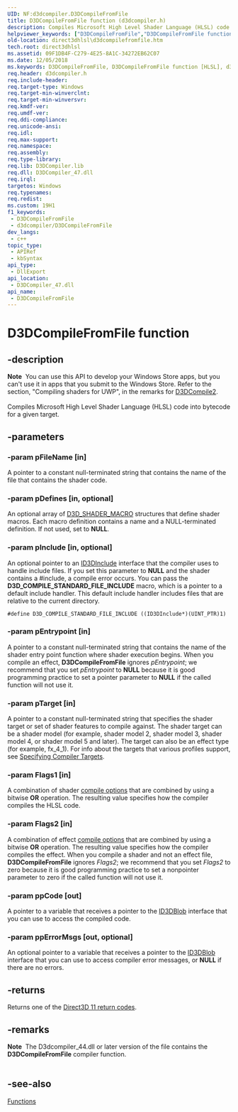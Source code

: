 ```yaml
---
UID: NF:d3dcompiler.D3DCompileFromFile
title: D3DCompileFromFile function (d3dcompiler.h)
description: Compiles Microsoft High Level Shader Language (HLSL) code into bytecode for a given target.
helpviewer_keywords: ["D3DCompileFromFile","D3DCompileFromFile function [HLSL]","d3dcompiler/D3DCompileFromFile","direct3dhlsl.d3dcompilefromfile"]
old-location: direct3dhlsl\d3dcompilefromfile.htm
tech.root: direct3dhlsl
ms.assetid: 09F1DB4F-C279-4E25-8A1C-34272EB62C07
ms.date: 12/05/2018
ms.keywords: D3DCompileFromFile, D3DCompileFromFile function [HLSL], d3dcompiler/D3DCompileFromFile, direct3dhlsl.d3dcompilefromfile
req.header: d3dcompiler.h
req.include-header: 
req.target-type: Windows
req.target-min-winverclnt: 
req.target-min-winversvr: 
req.kmdf-ver: 
req.umdf-ver: 
req.ddi-compliance: 
req.unicode-ansi: 
req.idl: 
req.max-support: 
req.namespace: 
req.assembly: 
req.type-library: 
req.lib: D3DCompiler.lib
req.dll: D3DCompiler_47.dll
req.irql: 
targetos: Windows
req.typenames: 
req.redist: 
ms.custom: 19H1
f1_keywords:
 - D3DCompileFromFile
 - d3dcompiler/D3DCompileFromFile
dev_langs:
 - c++
topic_type:
 - APIRef
 - kbSyntax
api_type:
 - DllExport
api_location:
 - D3DCompiler_47.dll
api_name:
 - D3DCompileFromFile
---
```


# D3DCompileFromFile function


## -description

<div class="alert"><b>Note</b>  You can use this API to develop your Windows Store apps, but you can't use it in apps that you submit to the Windows Store. Refer to the section, "Compiling shaders for UWP", in the remarks for <a href="/windows/desktop/direct3dhlsl/d3dcompile2">D3DCompile2</a>.</div><div> </div>Compiles Microsoft High Level Shader Language (HLSL) code into bytecode for a given target.

## -parameters

### -param pFileName [in]

A pointer to a constant null-terminated string that contains  the name of the file that contains the shader code.

### -param pDefines [in, optional]

An optional array of <a href="/windows/desktop/api/d3dcommon/ns-d3dcommon-d3d_shader_macro">D3D_SHADER_MACRO</a> structures that define shader macros. Each macro definition contains a name and a NULL-terminated definition. If not used, set to <b>NULL</b>.

### -param pInclude [in, optional]

 An optional pointer to an <a href="/windows/desktop/api/d3dcommon/nn-d3dcommon-id3dinclude">ID3DInclude</a> interface that the compiler uses to handle include files. If you set this parameter to <b>NULL</b> and the shader contains a #include, a compile error occurs. You can pass the <b>D3D_COMPILE_STANDARD_FILE_INCLUDE</b> macro, which is a pointer to a default include handler. This default include handler includes files that are relative to the current directory.


```
#define D3D_COMPILE_STANDARD_FILE_INCLUDE ((ID3DInclude*)(UINT_PTR)1)

```

### -param pEntrypoint [in]

A pointer to a constant null-terminated string that contains  the name of the shader entry point function where shader execution begins. When you compile an effect, <b>D3DCompileFromFile</b> ignores <i>pEntrypoint</i>; we recommend that you set <i>pEntrypoint</i> to <b>NULL</b> because it is good programming practice to set a pointer parameter to <b>NULL</b> if the called function will not use it.

### -param pTarget [in]

A pointer to a constant null-terminated string that specifies the shader target or set of shader features to compile against. The shader target can be a shader model (for example, shader model 2, shader model 3, shader model 4, or shader model 5 and later). The target can also be an effect type (for example, fx_4_1). For info about the targets that various profiles support, see <a href="/windows/desktop/direct3dhlsl/specifying-compiler-targets">Specifying Compiler Targets</a>.

### -param Flags1 [in]

A combination of shader <a href="/windows/desktop/direct3dhlsl/d3dcompile-constants">compile options</a> that are combined by using a bitwise <b>OR</b> operation. The resulting value specifies how the compiler compiles the HLSL code.

### -param Flags2 [in]

A combination of effect <a href="/windows/desktop/direct3dhlsl/d3dcompile-effect-constants">compile options</a> that are combined by using a bitwise <b>OR</b> operation. The resulting value specifies how the compiler compiles the effect. When you compile a shader and not an effect file, <b>D3DCompileFromFile</b> ignores <i>Flags2</i>; we recommend that you set <i>Flags2</i> to zero because it is good programming practice to set a nonpointer parameter to zero if the called function will not use it.

### -param ppCode [out]

A pointer to a variable that receives a pointer to the <a href="/previous-versions/windows/desktop/legacy/ff728743(v=vs.85)">ID3DBlob</a> interface that you can use to access the compiled code.

### -param ppErrorMsgs [out, optional]

An optional pointer to a variable that receives a pointer to the <a href="/previous-versions/windows/desktop/legacy/ff728743(v=vs.85)">ID3DBlob</a> interface that you can use to access compiler error messages, or <b>NULL</b> if there are no errors.

## -returns

Returns one of the <a href="/windows/desktop/direct3d11/d3d11-graphics-reference-returnvalues">Direct3D 11 return codes</a>.

## -remarks

<div class="alert"><b>Note</b>  The D3dcompiler_44.dll or later version of the file contains the <b>D3DCompileFromFile</b> compiler function.</div>
<div> </div>

## -see-also

<a href="/windows/desktop/direct3dhlsl/dx-graphics-d3dcompiler-reference-functions">Functions</a>